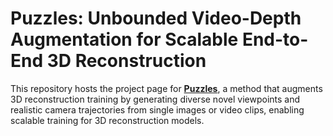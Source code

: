 # Puzzles: Unbounded Video-Depth Augmentation for Scalable End-to-End 3D Reconstruction
This repository hosts the project page for [**Puzzles**](https://jiahao-ma.github.io/puzzles/), a method that augments 3D reconstruction training by generating diverse novel viewpoints and realistic camera trajectories from single images or video clips, enabling scalable training for 3D reconstruction models.
